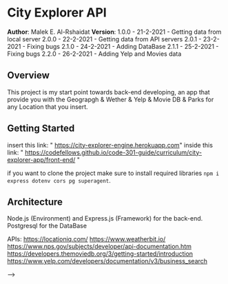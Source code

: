 # City Explorer API

**Author**: Malek E. Al-Rshaidat
**Version**:
1.0.0 - 21-2-2021 - Getting data from local server
2.0.0 - 22-2-2021 - Getting data from API servers
2.0.1 - 23-2-2021 - Fixing bugs
2.1.0 - 24-2-2021 - Adding DataBase
2.1.1 - 25-2-2021 - Fixing bugs
2.2.0 - 26-2-2021 - Adding Yelp and Movies data

## Overview

This project is my start point towards back-end developing, an app that provide you with the Geograpgh & Wether & Yelp & Movie DB & Parks for any Location that you insert.

## Getting Started

insert this link: " https://city-explorer-engine.herokuapp.com" inside this link: " https://codefellows.github.io/code-301-guide/curriculum/city-explorer-app/front-end/ "

if you want to clone the project make sure to install required libraries `npm i express dotenv cors pg superagent`.

## Architecture

Node.js (Environment) and Express.js (Framework) for the back-end.
Postgresql for the DataBase

APIs:
https://locationiq.com/
https://www.weatherbit.io/
https://www.nps.gov/subjects/developer/api-documentation.htm
https://developers.themoviedb.org/3/getting-started/introduction
https://www.yelp.com/developers/documentation/v3/business_search

<!-- ## Change Log -->
<!-- Use this area to document the iterative changes made to your application as each feature is successfully implemented. Use time stamps. Here's an examples:

01-01-2001 4:59pm - Application now has a fully-functional express server, with a GET route for the location resource.

## Credits and Collaborations
<!-- Give credit (and a link) to other people or resources that helped you build this application. -->

-->
